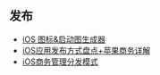 ## 发布
- [iOS 图标&启动图生成器](https://github.com/hxsxyz/QiAppIconGenerator)
- [iOS应用发布方式盘点+苹果商务详解](https://www.jianshu.com/p/c8361a83a338)
- [iOS商务管理分发模式](https://blog.csdn.net/DabbyC/article/details/119998659)